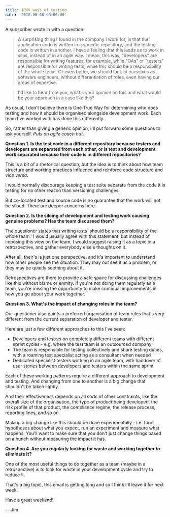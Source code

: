 ```yaml
---
title: 1000 ways of testing
date: '2018-06-08 00:00:00'
---
```


A subscriber wrote in with a question:

> A surprising thing I found in the company I work for, is that the application code is written in a specific repository, and the testing code is written in another. I have a feeling that this leads us to work in silos, instead of in an agile way. I mean, this way, "developers" are responsible for writing features, for example, while "QAs" or "testers" are responsible for writing tests, while this should be a responsibility of the whole team. Or even better, we should look at ourselves as software engineers, without differentiation of roles, even having our areas of expertise.

> I'd like to hear from you, what's your opinion on this and what would be your approach in a case like this?

As usual, I don't believe there is One True Way for determining who does testing and how it should be organised alongside development work. Each team I've worked with has done this differently.

So, rather than giving a generic opinion, I'll put forward some questions to ask yourself. _Puts on agile coach hat_.

__Question 1. Is the test code in a different repository because testers and developers are separated from each other, or is test and development work separated because their code is in different repositories?__

This is a bit of a rhetorical question, but the idea is to think about how team structure and working practices influence and reinforce code structure and _vice versa_.

I would normally discourage keeping a test suite separate from the code it is testing for no other reason than versioning challenges.

But co-located test and source code is no guarantee that the work will not be siloed. There are deeper concerns here.

__Question 2. Is the siloing of development and testing work causing genuine problems? Has the team discussed them?__

The questioner states that writing tests 'should be a responsibility of the whole team.' I would usually agree with this statement, but instead of imposing this view on the team, I would suggest raising it as a topic in a retrospective, and gather everybody else's thoughts on it.

After all, their's is just one perspective, and it's important to understand how other people see the situation. They may not see it as a problem, or they may be quietly seething about it.

Retrospectives are there to provide a safe space for discussing challenges like this without blame or enmity. If you're not doing them regularly as a team, you're missing the opportunity to make continual improvements in how you go about your work together.

__Question 3. What's the impact of changing roles in the team?__

Our questioner also paints a preferred organisation of team roles that's very different from the current separation of developer and tester.

Here are just a few different approaches to this I've seen:

* Developers and testers on completely different teams with different sprint cycles - e.g. where the test team is an outsourced company
* The team is responsible for testing collectively and share testing duties, with a roaming test specialist acting as a consultant when needed
* Dedicated specialist testers working in an agile team, with handover of user stories between developers and testers within the same sprint

Each of these working patterns require a different approach to development and testing. And changing from one to another is a big change that shouldn't be taken lightly.

And their effectiveness depends on all sorts of other constraints, like the overall size of the organisation, the type of product being developed, the risk profile of that product, the compliance regime, the release process, reporting lines, and so on.

Making a big change like this should be done experimentally - i.e. form hypotheses about what you expect, run an experiment and measure what happens. You'll want to make sure that you don't just change things based on a hunch without measuring the impact it has.

__Question 4. Are you regularly looking for waste and working together to eliminate it?__

One of the most useful things to do together as a team (maybe in a retrospective) is to look for waste in your development cycle and try to reduce it.

That's a big topic, this email is getting long and so I think I'll leave it for next week.

Have a great weekend!

-- Jim
